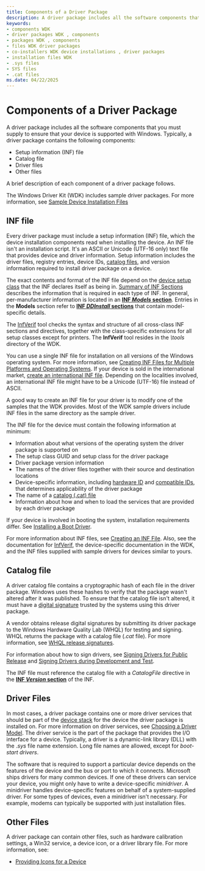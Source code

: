 ```yaml
---
title: Components of a Driver Package
description: A driver package includes all the software components that you must supply to ensure that your device is supported with Windows.
keywords:
- components WDK
- driver packages WDK , components
- packages WDK , components
- files WDK driver packages
- co-installers WDK device installations , driver packages
- installation files WDK
- .sys files
- SYS files
- .cat files
ms.date: 04/22/2025
---
```


# Components of a Driver Package

A driver package includes all the software components that you must supply to ensure that your device is supported with Windows. Typically, a driver package contains the following components:

- Setup information (INF) file
- Catalog file
- Driver files
- Other files

A brief description of each component of a driver package follows.

The Windows Driver Kit (WDK) includes sample driver packages. For more information, see [Sample Device Installation Files](sample-device-installation-files.md)

## INF file

Every driver package must include a setup information (INF) file, which the device installation components read when installing the device. An INF file isn't an installation script. It's an ASCII or Unicode (UTF-16 only) text file that provides device and driver information. Setup information includes the driver files, registry entries, device IDs, [catalog files](catalog-files.md), and version information required to install driver package on a device.

The exact contents and format of the INF file depend on the [device setup class](./overview-of-device-setup-classes.md) that the INF declares itself as being in. [Summary of INF Sections](summary-of-inf-sections.md) describes the information that is required in each type of INF. In general, per-manufacturer information is located in an [**INF *Models* section**](inf-models-section.md). Entries in the **Models** section refer to [**INF *DDInstall* sections**](inf-ddinstall-section.md) that contain model-specific details.

The [InfVerif](../devtest/infverif.md) tool checks the syntax and structure of all cross-class INF sections and directives, together with the class-specific extensions for all setup classes except for printers. The **InfVerif** tool resides in the *\\tools* directory of the WDK.

You can use a single INF file for installation on all versions of the Windows operating system. For more information, see [Creating INF Files for Multiple Platforms and Operating Systems](creating-inf-files-for-multiple-platforms-and-operating-systems.md). If your device is sold in the international market, [create an international INF file](creating-international-inf-files.md). Depending on the localities involved, an international INF file might have to be a Unicode (UTF-16) file instead of ASCII.

A good way to create an INF file for your driver is to modify one of the samples that the WDK provides. Most of the WDK sample drivers include INF files in the same directory as the sample driver.

The INF file for the device must contain the following information at minimum:

- Information about what versions of the operating system the driver package is supported on
- The setup class GUID and setup class for the driver package
- Driver package version information
- The names of the driver files together with their source and destination locations
- Device-specific information, including [hardware ID](hardware-ids.md) and [compatible IDs](compatible-ids.md), that determines applicability of the driver package
- The name of a [catalog (.cat) file](catalog-files.md)
- Information about how and when to load the services that are provided by each driver package

If your device is involved in booting the system, installation requirements differ. See [Installing a Boot Driver](installing-a-boot-start-driver.md).

For more information about INF files, see [Creating an INF File](overview-of-inf-files.md). Also, see the documentation for [InfVerif](../devtest/infverif.md), the device-specific documentation in the WDK, and the INF files supplied with sample drivers for devices similar to yours.

## Catalog file

A driver catalog file contains a cryptographic hash of each file in the driver package. Windows uses these hashes to verify that the package wasn't altered after it was published. To ensure that the catalog file isn't altered, it must have a [digital signature](digital-signatures.md) trusted by the systems using this driver package.

A vendor obtains release digital signatures by submitting its driver package to the Windows Hardware Quality Lab (WHQL) for testing and signing. WHQL returns the package with a catalog file (.*cat* file). For more information, see [WHQL release signatures](whql-release-signature.md).

For information about how to sign drivers, see [Signing Drivers for Public Release](signing-drivers-for-public-release--windows-vista-and-later-.md) and [Signing Drivers during Development and Test](./introduction-to-test-signing.md).

The INF file must reference the catalog file with a *CatalogFile* directive in the [**INF *Version* section**](inf-version-section.md) of the INF.

## Driver Files

In most cases, a driver package contains one or more driver services that should be part of the [device stack](../gettingstarted/device-nodes-and-device-stacks.md) for the device the driver package is installed on. For more information on driver services, see [Choosing a Driver Model](../gettingstarted/choosing-a-driver-model.md). The driver service is the part of the package that provides the I/O interface for a device. Typically, a driver is a dynamic-link library (DLL) with the .*sys* file name extension. Long file names are allowed, except for *boot-start drivers*.

The software that is required to support a particular device depends on the features of the device and the bus or port to which it connects. Microsoft ships drivers for many common devices. If one of these drivers can service your device, you might only have to write a device-specific *minidriver*. A minidriver handles device-specific features on behalf of a system-supplied driver. For some types of devices, even a minidriver isn't necessary. For example, modems can typically be supported with just installation files.

## Other Files

A driver package can contain other files, such as hardware calibration settings, a Win32 service, a device icon, or a driver library file. For more information, see:

- [Providing Icons for a Device](providing-vendor-icons-for-the-shell-and-autoplay.md)

